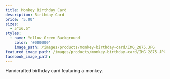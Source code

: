 ```yaml
---
title: Monkey Birthday Card
description: Birthday Card
price: '5.00'
sizes:
  - 5"x6.5"
styles:
  - name: Yellow Green Background
    color: '#000000'
    image_path: /images/products/monkey-birthday-card/IMG_2875.JPG
featured_image_path: /images/products/monkey-birthday-card/IMG_2875.JPG
facebook_image_path:
---
```


Handcrafted birthday card featuring a monkey.